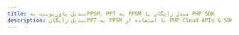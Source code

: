 ---title: تبدیل پاورپوینت بهPPSM، PPT به PPSM مبدل رایگان یا PHP SDKdescription: تبدیل رایگانPPT به PPSM با استفاده از PHP Cloud APIs & SDK. همچنین اسناد Microsoft PowerPoint را در Cloud ایجاد، ویرایش و رندر کنید.---